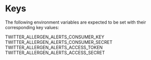 # Keys

The following environment variables are expected to be set with their corresponding key values:

TWITTER_ALLERGEN_ALERTS_CONSUMER_KEY
TWITTER_ALLERGEN_ALERTS_CONSUMER_SECRET
TWITTER_ALLERGEN_ALERTS_ACCESS_TOKEN
TWITTER_ALLERGEN_ALERTS_ACCESS_SECRET
